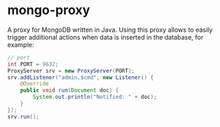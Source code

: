 # mongo-proxy

A proxy for MongoDB written in Java. Using this proxy allows to easily trigger additional actions when data is inserted in the database, for example:

```java
// port 
int PORT = 9632;
ProxyServer srv = new ProxyServer(PORT);
srv.addListener("admin.$cmd", new Listener() {
    @Override
    public void run(Document doc) {
        System.out.println("Notified: " + doc);
    }
});
srv.run();
```
